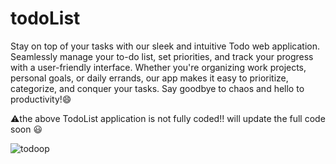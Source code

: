 # todoList

Stay on top of your tasks with our sleek and intuitive Todo web application. Seamlessly manage your to-do list, set priorities, and track your progress with a user-friendly interface. Whether you're organizing work projects, personal goals, or daily errands, our app makes it easy to prioritize, categorize, and conquer your tasks. Say goodbye to chaos and hello to productivity!😄

⚠️the above TodoList application is not fully coded!! will update the full code soon 😃

![todoop](https://github.com/Thisisamulya/todo/assets/128579615/51ee7f2c-aca0-4ee9-b4e5-f2300660ef7b)
